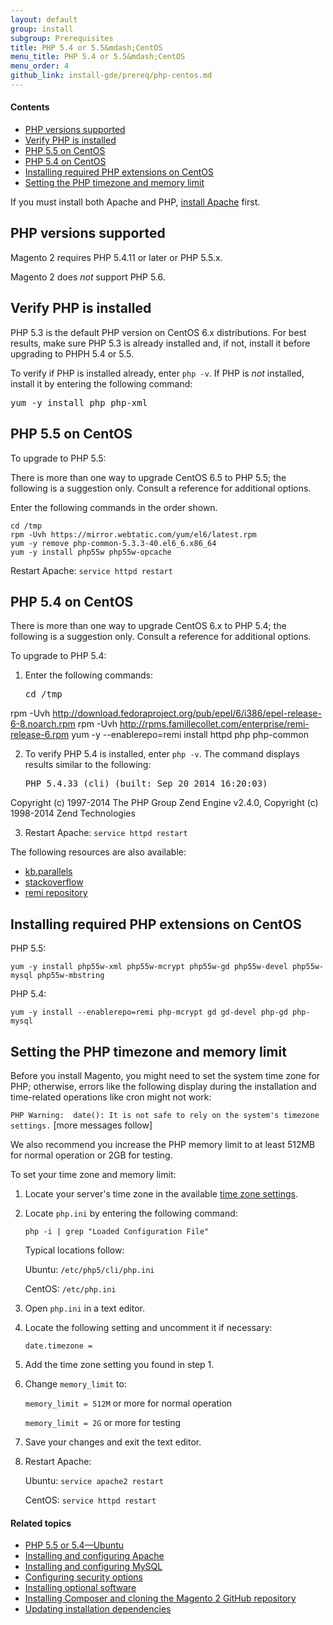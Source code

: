 ```yaml
---
layout: default
group: install
subgroup: Prerequisites
title: PHP 5.4 or 5.5&mdash;CentOS
menu_title: PHP 5.4 or 5.5&mdash;CentOS
menu_order: 4
github_link: install-gde/prereq/php-centos.md
---
```


<h4 id="instgde-php-prereq-contents">Contents</h4>

*	<a href="#php-support">PHP versions supported</a>
*	<a href="#centos-verify-php">Verify PHP is installed</a>
*	<a href="#instgde-prereq-php55-install-centos">PHP 5.5 on CentOS</a>
*	<a href="#instgde-prereq54-php-install-centos">PHP 5.4 on CentOS</a>
*	<a href="#instgde-prereq-php-prereq-centos">Installing required PHP extensions on CentOS</a>
*	<a href="#instgde-prereq-timezone">Setting the PHP timezone and memory limit</a>

<div class="bs-callout bs-callout-info" id="info">
<span class="glyphicon-class">
  <p>If you must install both Apache and PHP, <a href="{{ site.gdeurl }}install-gde/prereq/apache.html">install Apache</a> first.</p></span>
</div>

<h2 id="php-support">PHP versions supported</h2>

Magento 2 requires PHP 5.4.11 or later or PHP 5.5.x.

<div class="bs-callout bs-callout-info" id="info">
<span class="glyphicon-class">
  <p>Magento 2 does <em>not</em> support PHP 5.6.</p></span>
</div>

<h2 id="centos-verify-php">Verify PHP is installed</h2>

PHP 5.3 is the default PHP version on CentOS 6.x distributions. For best results, make sure PHP 5.3 is already installed and, if not, install it before upgrading to PHPH 5.4 or 5.5.

To verify if PHP is installed already, enter `php -v`. If PHP is *not* installed, install it by entering the following command:

<pre>yum -y install php php-xml</pre>

<h2 id="instgde-prereq-php55-install-centos">PHP 5.5 on CentOS</h2>

To upgrade to PHP 5.5:

There is more than one way to upgrade CentOS 6.5 to PHP 5.5; the following is a suggestion only. Consult a reference for additional options.

Enter the following commands in the order shown.

	cd /tmp
	rpm -Uvh https://mirror.webtatic.com/yum/el6/latest.rpm
	yum -y remove php-common-5.3.3-40.el6_6.x86_64
	yum -y install php55w php55w-opcache

Restart Apache: `service httpd restart`

<h2 id="instgde-prereq-php55-install-centos">PHP 5.4 on CentOS</h2>
There is more than one way to upgrade CentOS 6.x to PHP 5.4; the following is a suggestion only. Consult a reference for additional options.


To upgrade to PHP 5.4:

1.	Enter the following commands:

	<pre>cd /tmp
rpm -Uvh http://download.fedoraproject.org/pub/epel/6/i386/epel-release-6-8.noarch.rpm
rpm -Uvh http://rpms.famillecollet.com/enterprise/remi-release-6.rpm
yum -y --enablerepo=remi install httpd php php-common</pre>

2.	To verify PHP 5.4 is installed, enter `php -v`. The command displays results similar to the following:

	<pre>PHP 5.4.33 (cli) (built: Sep 20 2014 16:20:03)
Copyright (c) 1997-2014 The PHP Group
Zend Engine v2.4.0, Copyright (c) 1998-2014 Zend Technologies</pre>

3.	Restart Apache: `service httpd restart`

The following resources are also available:

*	<a href="http://kb.parallels.com/en/115875" target="_blank">kb.parallels</a>
*	<a href="http://stackoverflow.com/questions/21502656/upgrading-php-on-centos-6-5-final" target="_blank">stackoverflow</a>
*	<a href="http://rpms.famillecollet.com/" target="_blank">remi repository</a>

<h2 id="instgde-prereq-php-prereq-centos">Installing required PHP extensions on CentOS</h2>

PHP 5.5:

	yum -y install php55w-xml php55w-mcrypt php55w-gd php55w-devel php55w-mysql php55w-mbstring

PHP 5.4:

	yum -y install --enablerepo=remi php-mcrypt gd gd-devel php-gd php-mysql

<h2 id="instgde-prereq-timezone">Setting the PHP timezone and memory limit</h2>

Before you install Magento, you might need to set the system time zone for PHP; otherwise, errors like the following display during the installation and time-related operations like cron might not work:

`PHP Warning:  date(): It is not safe to rely on the system's timezone settings.` [more messages follow]

We also recommend you increase the PHP memory limit to at least 512MB for normal operation or 2GB for testing.

To set your time zone and memory limit:

1.	Locate your server's time zone in the available <a href="http://php.net/manual/en/timezones.php" target="_blank">time zone settings</a>.
2.	Locate `php.ini` by entering the following command:

	`php -i | grep "Loaded Configuration File"`
	
	Typical locations follow:
	
	Ubuntu: `/etc/php5/cli/php.ini`
	
	CentOS: `/etc/php.ini`
	
3.	Open `php.ini` in a text editor.

4.	Locate the following setting and uncomment it if necessary:

	`date.timezone =`
	
5.	Add the time zone setting you found in step 1.

2.	Change `memory_limit` to:

	`memory_limit = 512M` or more for normal operation
	
	`memory_limit = 2G` or more for testing
	
3.	Save your changes and exit the text editor. 

4.	Restart Apache:

	Ubuntu: `service apache2 restart`
	
	CentOS: `service httpd restart`
	

#### Related topics

*	<a href="{{ site.gdeurl }}install-gde/prereq/php-ubuntu.html">PHP 5.5 or 5.4&mdash;Ubuntu</a>
*	<a href="{{ site.gdeurl }}install-gde/prereq/apache.html">Installing and configuring Apache</a>
*	<a href="{{ site.gdeurl }}install-gde/prereq/mysql.html">Installing and configuring MySQL</a>
*	<a href="{{ site.gdeurl }}install-gde/prereq/security.html">Configuring security options</a>
*	<a href="{{ site.gdeurl }}install-gde/prereq/optional.html">Installing optional software</a>
*	<a href="{{ site.gdeurl }}install-gde/install/composer-clone.html">Installing Composer and cloning the Magento 2 GitHub repository</a>
*	<a href="{{ site.gdeurl }}install-gde/install/prepare-install.html">Updating installation dependencies</a>